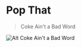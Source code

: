 # Pop That

> Coke Ain't a Bad Word

![Alt Coke Ain't a Bad Word](http://edge-img.datpiff.com/mc7dedc6/Lil_Poopy_Coke_Aint_A_Bad_Word-back-large.jpg)